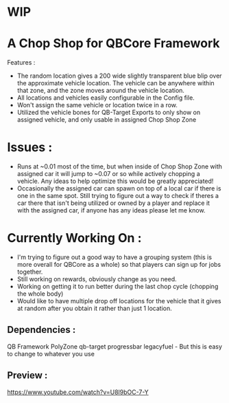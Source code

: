 # WIP

# A Chop Shop for QBCore Framework
Features :
- The random location gives a 200 wide slightly transparent blue blip over the approximate vehicle location.  The vehicle can be anywhere within that zone, and the zone moves around the vehicle location.
- All locations and vehicles easily configurable in the Config file.
- Won't assign the same vehicle or location twice in a row.
- Utilized the vehicle bones for QB-Target Exports to only show on assigned vehicle, and only usable in assigned Chop Shop Zone

# Issues :
- Runs at ~0.01 most of the time, but when inside of Chop Shop Zone with assigned car it will jump to ~0.07 or so while actively chopping a vehicle.  Any ideas to help optimize this would be greatly appreciated!
- Occasionally the assigned car can spawn on top of a local car if there is one in the same spot.  Still trying to figure out a way to check if theres a car there that isn't being utilized or owned by a player and replace it with the assigned car, if anyone has any ideas please let me know.
# Currently Working On :
- I'm trying to figure out a good way to have a grouping system (this is more overall for QBCore as a whole) so that players can sign up for jobs together.
- Still working on rewards, obviously change as you need.
- Working on getting it to run better during the last chop cycle (chopping the whole body)
- Would like to have multiple drop off locations for the vehicle that it gives at random after you obtain it rather than just 1 location.

## Dependencies :
QB Framework
PolyZone
qb-target
progressbar
legacyfuel - But this is easy to change to whatever you use

## Preview :
https://www.youtube.com/watch?v=U8l9bOC-7-Y